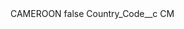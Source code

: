 <?xml version="1.0" encoding="UTF-8"?>
<CustomMetadata xmlns="http://soap.sforce.com/2006/04/metadata" xmlns:xsi="http://www.w3.org/2001/XMLSchema-instance" xmlns:xsd="http://www.w3.org/2001/XMLSchema">
    <label>CAMEROON</label>
    <protected>false</protected>
    <values>
        <field>Country_Code__c</field>
        <value xsi:type="xsd:string">CM</value>
    </values>
</CustomMetadata>
